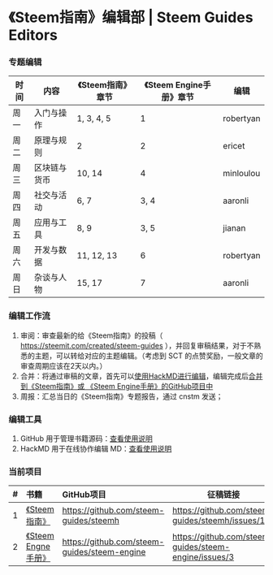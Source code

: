 # 《Steem指南》编辑部 | Steem Guides Editors

### 专题编辑

时间 | 内容 | 《Steem指南》章节 | 《Steem Engine手册》章节 | 编辑
-- | -- | -- | -- | --
周一 | 入门与操作 | 1, 3, 4, 5 | 1 | robertyan
周二 | 原理与规则 | 2 | 2 | ericet
周三 | 区块链与货币 | 10, 14 | 4 | minloulou
周四 | 社交与活动 | 6, 7 | 3, 4 | aaronli
周五 | 应用与工具 | 8, 9 | 3, 5 | jianan
周六 | 开发与数据 | 11, 12, 13 | 6 | robertyan
周日 | 杂谈与人物 | 15, 17 | 7 | aaronli

### 编辑工作流

1. 审阅：审查最新的给《Steem指南》的投稿（ https://steemit.com/created/steem-guides ），并回复审稿结果，对于不熟悉的主题，可以转给对应的主题编辑。（考虑到 SCT 的点赞奖励，一般文章的审查周期应该在2天以内。）
2. 合并：将通过审稿的文章，首先可以[使用HackMD进行编辑](https://github.com/steem-guides/editor/blob/master/doc/hackmd.md)，编辑完成后[合并到《Steem指南》或 《Steem Engine手册》的GitHub项目中](https://github.com/steem-guides/editor/blob/master/doc/github.md)
3. 周报：汇总当日的《Steem指南》专题报告，通过 cnstm 发送；


### 编辑工具

1. GitHub 用于管理书籍源码：[查看使用说明](https://github.com/steem-guides/editor/blob/master/doc/github.md)
1. HackMD 用于在线协作编辑 MD：[查看使用说明](https://github.com/steem-guides/editor/blob/master/doc/hackmd.md)

### 当前项目

\# | 书籍 | GitHub项目 | 征稿链接
-- | :-- | :-- | --
1 | [《Steem指南》](http://steem-guides.github.io/steemh/) | https://github.com/steem-guides/steemh | https://github.com/steem-guides/steemh/issues/12
2 | [《Steem Engne手册》](https://steem-guides.github.io/steem-engine/) | https://github.com/steem-guides/steem-engine | https://github.com/steem-guides/steem-engine/issues/3


